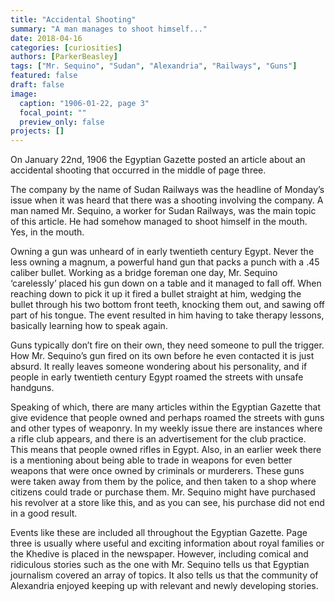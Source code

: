 ```yaml
---
title: "Accidental Shooting"
summary: "A man manages to shoot himself..."
date: 2018-04-16
categories: [curiosities]
authors: [ParkerBeasley]
tags: ["Mr. Sequino", "Sudan", "Alexandria", "Railways", "Guns"]
featured: false
draft: false
image:
  caption: "1906-01-22, page 3"
  focal_point: ""
  preview_only: false
projects: []
---
```

On January 22nd, 1906 the Egyptian Gazette posted an article about an accidental shooting that occurred in the middle of page three.

The company by the name of Sudan Railways was the headline of Monday’s issue when it was heard that there was a shooting involving the company. A man named Mr. Sequino, a worker for Sudan Railways, was the main topic of this article. He had somehow managed to shoot himself in the mouth. Yes, in the mouth.

Owning a gun was unheard of in early twentieth century Egypt. Never the less owning a magnum, a powerful hand gun that packs a punch with a .45 caliber bullet. Working as a bridge foreman one day, Mr. Sequino ‘carelessly’ placed his gun down on a table and it managed to fall off. When reaching down to pick it up it fired a bullet straight at him, wedging the bullet through his two bottom front teeth, knocking them out, and sawing off part of his tongue. The event resulted in him having to take therapy lessons, basically learning how to speak again.

Guns typically don’t fire on their own, they need someone to pull the trigger. How Mr. Sequino’s gun fired on its own before he even contacted it is just absurd. It really leaves someone wondering about his personality, and if people in early twentieth century Egypt roamed the streets with unsafe handguns.

Speaking of which, there are many articles within the Egyptian Gazette that give evidence that people owned and perhaps roamed the streets with guns and other types of weaponry. In my weekly issue there are instances where a rifle club appears, and there is an advertisement for the club practice. This means that people owned rifles in Egypt. Also, in an earlier week there is a mentioning about being able to trade in weapons for even better weapons that were once owned by criminals or murderers. These guns were taken away from them by the police, and then taken to a shop where citizens could trade or purchase them. Mr. Sequino might have purchased his revolver at a store like this, and as you can see, his purchase did not end in a good result.

Events like these are included all throughout the Egyptian Gazette. Page three is usually where useful and exciting information about royal families or the Khedive is placed in the newspaper. However, including comical and ridiculous stories such as the one with Mr. Sequino tells us that Egyptian journalism covered an array of topics. It also tells us that the community of Alexandria enjoyed keeping up with relevant and newly developing stories.  
